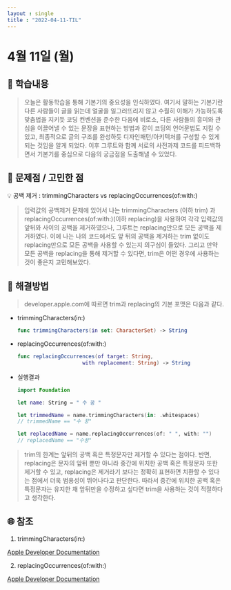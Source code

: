 ```yaml
---
layout : single
title : "2022-04-11-TIL"
---
```

# 4월 11일 (월)

## 🐣 학습내용

> 오늘은 활동학습을 통해 기본기의 중요성을 인식하였다. 여기서 말하는 기본기란 다른 사람들이 글을 읽는데 얼굴을 일그러뜨리지 않고 수월히 이해가 가능하도록 맞춤법을 지키듯 코딩 컨벤션을 준수한 다음에 비로소, 다른 사람들의 흥미와 관심을 이끌어낼 수 있는 문장을 표현하는 방법과 같이 코딩의 언어문법도 지킬 수 있고, 최종적으로 글의 구조를 완성하듯 디자인패턴/아키텍처를 구성할 수 있게 되는 것임을 알게 되었다. 이후 그루트와 함께 서로의 사전과제 코드를 피드백하면서 기본기를 중심으로 다음의 궁금점을 도출해낼 수 있었다.
> 

## 🐥 문제점 / 고민한 점

<aside>
💡 공백 제거 : trimmingCharacters vs replacingOccurrences(of:with:)

</aside>

> 입력값의 공백제거 문제에 있어서 나는 trimmingCharacters (이하 trim) 과 replacingOccurrences(of:with:)(이하 replacing)을 사용하여 각각 입력값의 앞뒤와 사이의 공백을 제거하였으나, 그루트는 replacing만으로 모든 공백을 제거하였다. 이에 나는 나의 코드에서도 앞 뒤의 공백을 제거하는 trim 없이도 replacing만으로 모든 공백을 사용할 수 있는지 의구심이 들었다. 그리고 만약 모든 공백을 replacing을 통해 제거할 수 있다면, trim은 어떤 경우에 사용하는 것이 좋은지 고민해보았다.
> 

## 🐓 해결방법

> developer.apple.com에 따르면 trim과 replacing의 기본 포맷은 다음과 같다.
> 

- trimmingCharacters(in:)
    
    ```swift
    func trimmingCharacters(in set: CharacterSet) -> String
    ```
    



- replacingOccurrences(of:with:)
    
    ```swift
    func replacingOccurrences(of target: String, 
                         with replacement: String) -> String
    ```
    



- 실행결과
    
    ```swift
    import Foundation
    
    let name: String = " 수 꿍 "
    
    let trimmedName = name.trimmingCharacters(in: .whitespaces)
    // trimmedName == "수 꿍"
    
    let replacedName = name.replacingOccurrences(of: " ", with: "")
    // replacedName == "수꿍"
    ```
    



> trim의 한계는 앞뒤의 공백 혹은 특정문자만 제거할 수 있다는 점이다. 반면, replacing은 문자의 앞뒤 뿐만 아니라 중간에 위치한 공백 혹은 특정문자 또한 제거할 수 있고, replacing은 제거라기 보다는 정확히 표현하면 치환할 수 있다는 점에서 더욱 범용성이 뛰어나다고 판단한다. 따라서 중간에 위치한 공백 혹은 특정문자는 유지한 채 앞뒤만을 수정하고 싶다면 trim을 사용하는 것이 적절하다고 생각한다.
> 

## 🌐 참조

1. trimmingCharacters(in:)

[Apple Developer Documentation](https://developer.apple.com/documentation/foundation/nsstring/1415462-trimmingcharacters)

2. replacingOccurrences(of:with:)

[Apple Developer Documentation](https://developer.apple.com/documentation/foundation/nsstring/1412937-replacingoccurrences)
